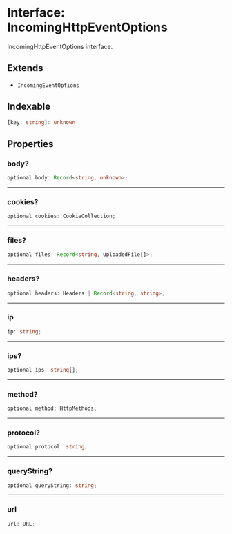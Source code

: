 # Interface: IncomingHttpEventOptions

IncomingHttpEventOptions interface.

## Extends

- `IncomingEventOptions`

## Indexable

```ts
[key: string]: unknown
```

## Properties

### body?

```ts
optional body: Record<string, unknown>;
```

***

### cookies?

```ts
optional cookies: CookieCollection;
```

***

### files?

```ts
optional files: Record<string, UploadedFile[]>;
```

***

### headers?

```ts
optional headers: Headers | Record<string, string>;
```

***

### ip

```ts
ip: string;
```

***

### ips?

```ts
optional ips: string[];
```

***

### method?

```ts
optional method: HttpMethods;
```

***

### protocol?

```ts
optional protocol: string;
```

***

### queryString?

```ts
optional queryString: string;
```

***

### url

```ts
url: URL;
```
